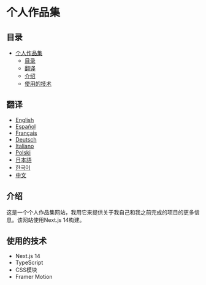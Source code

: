 # 个人作品集

## 目录

- [个人作品集](#个人作品集)
  - [目录](#目录)
  - [翻译](#翻译)
  - [介绍](#介绍)
  - [使用的技术](#使用的技术)

## 翻译

- [English](/README.md)
- [Español](/docs/README.es.md)
- [Français](/docs/README.fr.md)
- [Deutsch](/docs/README.de.md)
- [Italiano](/docs/README.it.md)
- [Polski](/docs/README.pl.md)
- [日本語](/docs/README.ja.md)
- [한국어](/docs/README.ko.md)
- [中文](/docs/README.zh.md)

## 介绍

这是一个个人作品集网站，我用它来提供关于我自己和我之前完成的项目的更多信息。该网站使用Next.js 14构建。

## 使用的技术

- Next.js 14
- TypeScript
- CSS模块
- Framer Motion